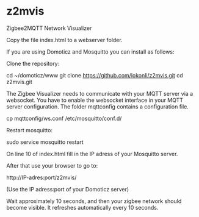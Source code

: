 # z2mvis
Zigbee2MQTT Network Visualizer

Copy the file index.html to a webserver folder.

If you are using Domoticz and Mosquitto you can install as follows:

Clone the repository:

cd ~/domoticz/www
git clone https://github.com/lokonli/z2mvis.git
cd z2mvis.git


The Zigbee Visualizer needs to communicate with your MQTT server via a websocket.
You have to enable the websocket interface in your MQTT server configuration.
The folder mqttconfig contains a configuration file.

cp mqttconfig/ws.conf /etc/mosquitto/conf.d/

Restart mosquitto:

sudo service mosquitto restart

On line 10 of index.html fill in the IP adress of your Mosquitto server.

After that use your browser to go to:

http://IP-adres:port/z2mvis/

(Use the IP adress:port of your Domoticz server)

Wait approximately 10 seconds, and then your zigbee network should become visible.
It refreshes automatically every 10 seconds.